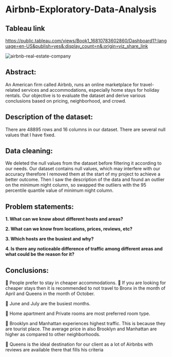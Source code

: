 # Airbnb-Exploratory-Data-Analysis
 ## Tableau link
 https://public.tableau.com/views/Book1_16810783602860/Dashboard1?:language=en-US&publish=yes&:display_count=n&:origin=viz_share_link

![airbnb-real-estate-company](https://github.com/Karantiwari307/Airbnb-Exploratory-Data-Analysis/assets/111437123/473f5e7c-d9ae-45fe-97c0-69aee49a4cd0)






## Abstract:

An American firm called Airbnb, runs an online marketplace for travel-related services and accommodations, especially home stays for holiday rentals. Our objective is to evaluate the dataset and derive various conclusions based on pricing, neighborhood, and crowd.

## Description of the dataset:
There are 48895 rows and 16 columns in our dataset. There are several null values that I have fixed.

## Data cleaning:
We deleted the null values from the dataset before filtering it according to our needs. Our dataset contains null values, which may interfere with our accuracy therefore I removed them at the start of my project to achieve a better outcome. Then I saw the description of the data and found an outlier on the minimum night column, so swapped the outliers with the 95 percentile quantile value of minimum night column.
## Problem statements:
**1. What can we know about different hosts and areas?**


**2. What can we know from locations, prices, reviews, etc?**


**3.  Which hosts are the busiest and why?**


**4.  Is there any noticeable difference of traffic among different areas and what could be the reason for it?**


 

## Conclusions:

 People prefer to stay in cheaper accommodations.  If you are looking for cheaper stays then it is recommended to not travel to Bronx in the month of April and Queens in the month of October. 

 June and July are the busiest months.

 Home apartment and Private rooms are most preferred room type. 

 Brooklyn and Manhattan experiences highest traffic. This is because they are tourist place. The average price in also Brooklyn and Manhattan are higher as compared to other neighborhoods.

 Queens is the ideal destination for our client as a lot of Airbnbs with reviews are available there that fills his criteria
